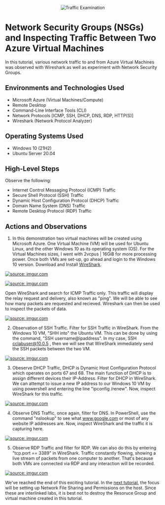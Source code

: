 <p align="center">
<img src="https://i.imgur.com/0rS4fzT.png?1" alt="Traffic Examination"/>
</p>

<h1>Network Security Groups (NSGs) and Inspecting Traffic Between Two Azure Virtual Machines</h1>
In this tutorial, various network traffic to and from Azure Virtual Machines was observed with Wireshark as well as experiment with Network Security Groups. <br />

<h2>Environments and Technologies Used</h2>

- Microsoft Azure (Virtual Machines/Compute)
- Remote Desktop
- Command-Line Interface Tools (CLI)
- Network Protocols [ICMP, SSH, DHCP, DNS, RDP, HTTP(S)]
- Wireshark (Network Protocol Analyzer)

<h2>Operating Systems Used </h2>

- Windows 10 (21H2)
- Ubuntu Server 20.04

<h2>High-Level Steps</h2>

Observe the following:
- Internet Control Messaging Protocol (ICMP) Traffic
- Secure Shell Protocol (SSH) Traffic
- Dynamic Host Configuration Protocol (DHCP) Traffic
- Domain Name System (DNS) Traffic
- Remote Desktop Protocol (RDP) Traffic

<h2>Actions and Observations</h2>

1. In this demonstration two virtual machines will be created using Microsoft Azure. One Virtual Machine (VM) will be used for Ubuntu Linux, and the other Windows 10 as its operating system (OS). For the Virtual Machines sizes, I went with 2vcpus | 16GiB for more processing power. Once both VMs are set-up, go ahead and login to the Windows 10 version. Download and Install [WireShark](https://www.wireshark.org/download.html). 

<a href="https://imgur.com/NjAe6T7"><img src="https://i.imgur.com/NjAe6T7.png" title="source: imgur.com" /></a>

<a href="https://imgur.com/xAFnukb"><img src="https://i.imgur.com/xAFnukb.png" title="source: imgur.com" /></a>



Open WireShark and search for ICMP Traffic only. This traffic will display the relay request and delivery, also known as "ping". We will be able to see how many packets are requested and recieved. Wireshark can then be used to inspect the packets of data. 

<a href="https://imgur.com/y9ZjdRI"><img src="https://i.imgur.com/y9ZjdRI.png" title="source: imgur.com" /></a>

2. Observation of SSH Traffic. Filter for SSH Traffic in WireShark. From the Windows 10 VM, "SHH into" the Ubuntu VM. This can be done by using the command, "SSH username@ipaddress". In my case, SSH cclabuser@10.0.5 , then we will see that WireShark immediately send the SSH packets between the two VM. 

<a href="https://imgur.com/isSdOyc"><img src="https://i.imgur.com/isSdOyc.png" title="source: imgur.com" /></a>


3. Obeserve DHCP Traffic, DHCP is Dynamic Host Configuration Protocol which operates on ports 67 and 68. The main function of DHCP is to assign different devices their IP-Address. Filter for DHCP in WireShark. We can attempt to issue a new IP address to our Windows 10 VM by using powershell and entering the line "ipconfig /renew". Now, inspect WireShark for this traffic. 

<a href="https://imgur.com/xuoVhQY"><img src="https://i.imgur.com/xuoVhQY.png" title="source: imgur.com" /></a>

4. Observe DNS Traffic, once again, filter for DNS. In PowerShell, use the command "nslookup" to see what www.google.com or most of any website IP addresses are. Now, inspect WireShark and the traffic it is capturing here. 

<a href="https://imgur.com/Y0r57q2"><img src="https://i.imgur.com/Y0r57q2.png" title="source: imgur.com" /></a>

5. Observe RDP Traffic and filter for RDP. We can also do this by entering "tcp.port == 3389" in WireShark. Traffic constantly flowing, showing a live stream of packets from one computer to another. That's because both VMs are connected via RDP and any interaction will be recorded. 

<a href="https://imgur.com/9gbvRb1"><img src="https://i.imgur.com/9gbvRb1.png" title="source: imgur.com" /></a>


We've reached the end of this exciting tutorial. In the [next tutorial](https://github.com/ItradeLQ/network-file-shares-and-permissions), the focus will be setting up Network File Sharing and Permissions on the host. Since these are interlinked labs, it is best not to destroy the Resoruce Group and virtual machine created in this tutorial.
